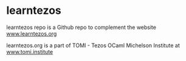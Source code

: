 # learntezos
learntezos repo is a Github repo to complement the website www.learntezos.org

learntezos.org is a part of TOMI - Tezos OCaml Michelson Institute at www.tomi.institute
